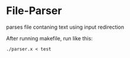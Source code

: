 # File-Parser
parses file contaning text using input redirection

After running makefile, run like this:
```
./parser.x < test
```
